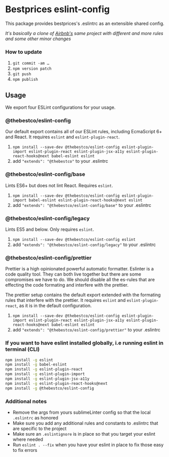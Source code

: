 # Bestprices eslint-config

This package provides bestprices's .eslintrc as an extensible shared config.

_It's basically a clone of [Airbnb's](https://github.com/airbnb/javascript/tree/master/packages/eslint-config-airbnb) same project with different and more rules and some other minor changes_

### How to update

1. `git commit -am …`
2. `npm version patch`
3. `git push`
4. `npm publish`

## Usage

We export four ESLint configurations for your usage.

### @thebestco/eslint-config

Our default export contains all of our ESLint rules, including EcmaScript 6+
and React. It requires `eslint` and `eslint-plugin-react`.

1. `npm install --save-dev @thebestco/eslint-config eslint-plugin-import eslint-plugin-react eslint-plugin-jsx-a11y eslint-plugin-react-hooks@next babel-eslint eslint`
2. add `"extends": "@thebestco"` to your .eslintrc

### @thebestco/eslint-config/base

Lints ES6+ but does not lint React. Requires `eslint`.

1. `npm install --save-dev @thebestco/eslint-config eslint-plugin-import babel-eslint eslint-plugin-react-hooks@next eslint`
2. add `"extends": "@thebestco/eslint-config/base"` to your .eslintrc

### @thebestco/eslint-config/legacy

Lints ES5 and below. Only requires `eslint`.

1. `npm install --save-dev @thebestco/eslint-config eslint`
2. add `"extends": "@thebestco/eslint-config/legacy"` to your .eslintrc

### @thebestco/eslint-config/prettier

Prettier is a high opinionated powerful automatic formatter. Eslinter is a code quality tool.
They can both live together but there are some compromises we have to do. We should disable
all the es-rules that are effecting the code formating and interfere with the prettier.

The prettier setup contains the default export extended with the formating rules that interfere with the prettier.
It requires `eslint` and `eslint-plugin-react`, as it is in the default configuration.

1. `npm install --save-dev @thebestco/eslint-config eslint-plugin-import eslint-plugin-react eslint-plugin-jsx-a11y eslint-plugin-react-hooks@next babel-eslint eslint`
2. add `"extends": "@thebestco/eslint-config/prettier"` to your .eslintrc

### If you want to have eslint installed globally, i.e running eslint in terminal (CLI)

```bash
npm install -g eslint
npm install -g babel-eslint
npm install -g eslint-plugin-react
npm install -g eslint-plugin-import
npm install -g eslint-plugin-jsx-a11y
npm install -g eslint-plugin-react-hooks@next
npm install -g @thebestco/eslint-config
```

### Additional notes

- Remove the args from yours sublimeLinter config so that the local `.eslintrc` as honored
- Make sure you add any additional rules and constants to .eslintrc that are specific to the project
- Make sure an `.eslintignore` is in place so that you target your eslint where needed
- Run `eslint . --fix` when you have your eslint in place to fix those easy to fix errors
